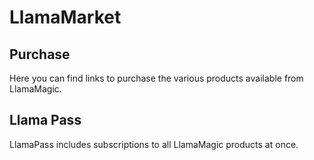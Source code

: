 # LlamaMarket

## Purchase
Here you can find links to purchase the various products available from LlamaMagic.

## Llama Pass
LlamaPass includes subscriptions to all LlamaMagic products at once.

<script async src="https://js.stripe.com/v3/pricing-table.js"></script>
<stripe-pricing-table pricing-table-id="prctbl_1MHBdfBwgti2RZj66tykYJfs"
publishable-key="pk_live_51LiMcgBwgti2RZj6PjkJx3geXiG1E4yOuDxXWYULU2iAzHMHtCYv4oOA7xCcQu4y1ENf6CdOAac0YQ8SxAWiASLt008Ax41p7S">
</stripe-pricing-table>